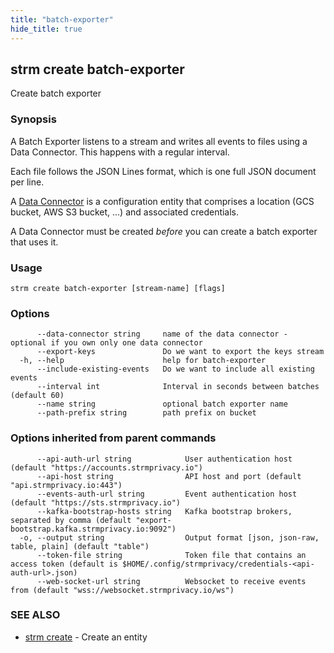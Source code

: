 ```yaml
---
title: "batch-exporter"
hide_title: true
---
```

## strm create batch-exporter

Create batch exporter

### Synopsis


A Batch Exporter listens to a stream and writes all events to files using a Data Connector. This happens with a regular interval.

Each file follows the JSON Lines format, which is one full JSON document per line.

A [Data Connector](/cli-reference/strm/create/data-connector/index.md) is a configuration
entity that comprises a location (GCS bucket, AWS S3 bucket, ...) and associated credentials.

A Data Connector must be created *before* you can create a batch exporter that uses it.

### Usage


```
strm create batch-exporter [stream-name] [flags]
```

### Options

```
      --data-connector string     name of the data connector - optional if you own only one data connector
      --export-keys               Do we want to export the keys stream
  -h, --help                      help for batch-exporter
      --include-existing-events   Do we want to include all existing events
      --interval int              Interval in seconds between batches (default 60)
      --name string               optional batch exporter name
      --path-prefix string        path prefix on bucket
```

### Options inherited from parent commands

```
      --api-auth-url string            User authentication host (default "https://accounts.strmprivacy.io")
      --api-host string                API host and port (default "api.strmprivacy.io:443")
      --events-auth-url string         Event authentication host (default "https://sts.strmprivacy.io")
      --kafka-bootstrap-hosts string   Kafka bootstrap brokers, separated by comma (default "export-bootstrap.kafka.strmprivacy.io:9092")
  -o, --output string                  Output format [json, json-raw, table, plain] (default "table")
      --token-file string              Token file that contains an access token (default is $HOME/.config/strmprivacy/credentials-<api-auth-url>.json)
      --web-socket-url string          Websocket to receive events from (default "wss://websocket.strmprivacy.io/ws")
```

### SEE ALSO

* [strm create](/cli-reference/strm/create/index.md)	 - Create an entity

